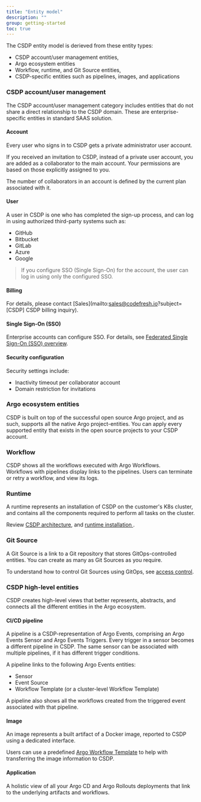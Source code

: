 ```yaml
---
title: "Entity model"
description: ""
group: getting-started
toc: true
---
```


The CSDP entity model is derieved from these entity types:
* CSDP account/user management entities, 
* Argo ecosystem entities
* Workflow, runtime, and Git Source entities, 
* CSDP-specific entities such as pipelines, images, and applications



### CSDP account/user management
The CSDP account/user management category includes entities that do not share a direct relationship to the CSDP domain. These are enterprise-specific entities in standard SAAS solution.

#### Account
Every user who signs in to CSDP gets a private administrator user account.

If you received an invitation to CSDP, instead of a private user account, you are added as a collaborator to the main account. Your permissions are based on those explicitly assigned to you.

The number of collaborators in an account is defined by the current plan associated with it.

#### User
A user in CSDP is one who has completed the sign-up process, and can log in using authorized third-party systems such as:
* GitHub
* Bitbucket
* GitLab
* Azure
* Google

> If you configure SSO (Single Sign-On) for the account, the user can log in using only the configured SSO.

#### Billing
For details, please contact [Sales](mailto:sales@codefresh.io?subject=[CSDP] CSDP billing inquiry).

#### Single Sign-On (SSO)
Enterprise accounts can configure SSO. For details, see [Federated Single Sign-On (SSO) overview](({{site.baseurl}}/docs/administration/single-sign-on.md/)).

#### Security configuration
Security settings include: 
* Inactivity timeout per collaborator account
* Domain restriction for invitations

### Argo ecosystem entities
CSDP is built on top of the successful open source Argo project, and as such, supports all the native Argo project-entities.
You can apply every supported entity that exists in the open source projects to your CSDP account.

### Workflow
CSDP shows all the workflows executed with Argo Workflows.  
Workflows with pipelines display links to the pipelines. Users can terminate or retry a workflow, and view its logs.

### Runtime
A runtime represents an installation of CSDP on the customer's K8s cluster, and contains all the components required to perform all tasks on the cluster.

Review [CSDP architecture]({{site.baseurl}}/docs/getting-started/architecture/), and [runtime installation ]({{site.baseurl}}/docs/runtime/installation/).

### Git Source
A Git Source is a link to a Git repository that stores GitOps-controlled entities. You can create as many as Git Sources as you require.

To understand how to control Git Sources using GitOps, see [access control]({{site.baseurl}}/docs/administration/access-control/).

### CSDP high-level entities
CSDP creates high-level views that better represents, abstracts, and connects all the different entities in the Argo ecosystem.

#### CI/CD pipeline
A pipeline is a CSDP-representation of Argo Events, comprising an Argo Events Sensor and Argo Events Triggers. Every trigger in a sensor becomes a different pipeline in CSDP. The same sensor can be associated with multiple pipelines, if it has different trigger conditions.

A pipeline links to the following Argo Events entities:
* Sensor
* Event Source
* Workflow Template (or a cluster-level Workflow Template)

A pipeline also shows all the workflows created from the triggered event associated with that pipeline.

#### Image
An image represents a built artifact of a Docker image, reported to CSDP using a dedicated interface.  

Users can use a predefined [Argo Workflow Template](https://codefresh.io/argohub/workflow-template/codefresh-csdp) to help with transferring the image information to CSDP.

#### Application
A holistic view of all your Argo CD and Argo Rollouts deployments that link to the underlying artifacts and workflows.
